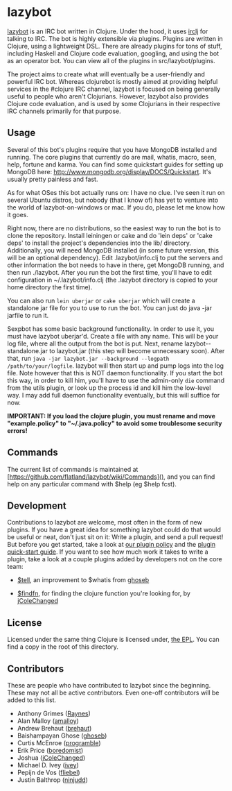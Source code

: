 # lazybot

[lazybot](http://github.com/Raynes/lazybot) is an IRC bot written in Clojure. Under the hood, it uses [irclj](http://github.com/Raynes/irclj) for talking to IRC. The bot is highly extensible via plugins. Plugins are written in Clojure, using a lightweight DSL. There are already plugins for tons of stuff, including Haskell and Clojure code evaluation, googling, and using the bot as an operator bot. You can view all of the plugins in src/lazybot/plugins.

The project aims to create what will eventually be a user-friendly and powerful IRC bot. Whereas clojurebot is mostly aimed at providing helpful services in the #clojure IRC channel, lazybot is focused on being generally useful to people who aren't Clojurians. However, lazybot also provides Clojure code evaluation, and is used by some Clojurians in their respective IRC channels primarily for that purpose.

## Usage 

Several of this bot's plugins require that you have MongoDB installed and running. The core plugins that currently do are mail, whatis, macro, seen, help, fortune and karma. You can find some quickstart guides for setting up MongoDB here: http://www.mongodb.org/display/DOCS/Quickstart. It's usually pretty painless and fast.

As for what OSes this bot actually runs on: I have no clue. I've seen it run on several Ubuntu distros, but nobody (that I know of) has yet to venture into the world of lazybot-on-windows or mac. If you do, please let me know how it goes.

Right now, there are no distributions, so the easiest way to run the bot is to clone the repository. Install leiningen or cake and do 'lein deps' or 'cake deps' to install the project's dependencies into the lib/ directory. Additionally, you will need MongoDB installed (in some future version, this will be an optional dependency). Edit .lazybot/info.clj to put the servers and other information the bot needs to have in there, get MongoDB running, and then run ./lazybot. After you run the bot the first time, you'll have to edit configuration in ~/.lazybot/info.clj (the .lazybot directory is copied to your home directory the first time).

You can also run `lein uberjar` or `cake uberjar` which will create a standalone jar file for you to use to run the bot. You can just do java -jar jarfile to run it.

Sexpbot has some basic background functionality. In order to use it, you must have lazybot uberjar'd. Create a file with any name. This will be your log file, where all the output from the bot is put. Next, rename lazybot-<version>-standalone.jar to lazybot.jar (this step will become unnecessary soon). After that, run `java -jar lazybot.jar --background --logpath /path/to/your/logfile`. lazybot will then start up and pump logs into the log file. Note however that this is NOT daemon functionality. If you start the bot this way, in order to kill him, you'll have to use the admin-only `die` command from the utils plugin, or look up the process id and kill him the low-level way. I may add full daemon functionality eventually, but this will suffice for now.

**IMPORTANT: If you load the clojure plugin, you must rename and move "example.policy" to "~/.java.policy" to avoid some troublesome security errors!**


## Commands

The current list of commands is maintained at [https://github.com/flatland/lazybot/wiki/Commands](), and you can find help on any particular command with $help <command> (eg $help fcst).

## Development

Contributions to lazybot are welcome, most often in the form of new plugins. If you have a great idea for something lazybot could do that would be useful or neat, don't just sit on it: Write a plugin, and send a pull request! But before you get started, take a look at [our plugin policy][before-plugin] and the [plugin quick-start guide][plugin-guide]. If you want to see how much work it takes to write a plugin, take a look at a couple plugins added by developers not on the core team:

* [$tell][], an improvement to $whatis from [ghoseb][]

* [$findfn][], for finding the clojure function you're looking for, by [jColeChanged][]

## License

Licensed under the same thing Clojure is licensed under, [the EPL](http://www.eclipse.org/legal/epl-v10.html). You can find a copy in the root of this directory.


[before-plugin]: https://github.com/flatland/lazybot/wiki/Read-this-before-writing-your-plugin
[plugin-guide]: https://github.com/flatland/lazybot/wiki/Plugin-quick-start-guide
[$findfn]: https://github.com/flatland/lazybot/compare/544566f7ee740731ca69...da4fcae5f3afe6cc9e6c
[$tell]: https://github.com/flatland/lazybot/commit/b94c36c52271766c07de9f6bfb7c4d2a429ba498
[ghoseb]: https://github.com/ghoseb
[jColeChanged]: https://github.com/jColeChanged

## Contributors

These are people who have contributed to lazybot since the beginning. These may not all be active contributors. Even one-off contributors will be added to this list.

* Anthony Grimes ([Raynes](https://github.com/Raynes))
* Alan Malloy ([amalloy](https://github.com/amalloy))
* Andrew Brehaut ([brehaut](https://github.com/brehaut))
* Baishampayan Ghose ([ghoseb](https://github.com/ghoseb))
* Curtis McEnroe ([programble](https://github.com/programble))
* Erik Price ([boredomist](https://github.com/boredomist))
* Joshua ([jColeChanged](https://github.com/jColeChanged))
* Michael D. Ivey ([ivey](https://github.com/ivey))
* Pepijn de Vos ([fliebel](https://github.com/fliebel))
* Justin Balthrop ([ninjudd](https://github.com/ninjudd))
